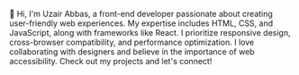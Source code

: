 👋 Hi, I'm Uzair Abbas, a front-end developer passionate about creating user-friendly web experiences. My expertise includes HTML, CSS, and JavaScript, along with frameworks like React. I prioritize responsive design, cross-browser compatibility, and performance optimization. I love collaborating with designers and believe in the importance of web accessibility. Check out my projects and let's connect!
